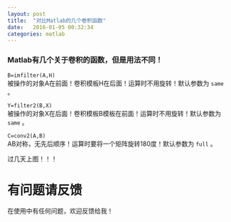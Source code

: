 ```yaml
---
layout: post
title:  "对比Matlab的几个卷积函数"
date:   2016-01-05 00:32:34
categories: matlab
---
```



### Matlab有几个关于卷积的函数，但是用法不同！


`B=imfilter(A,H)`     
	被操作的对象A在前面！卷积模板H在后面！运算时不用旋转！默认参数为 `same` 。

`Y=filter2(B,X)`    
	被操作的对象X在后面！卷积模板B模板在前面！运算时不用旋转！默认参数为 `same` 。

`C=conv2(A,B)`      
	AB对称，无先后顺序！运算时要将一个矩阵旋转180度！默认参数为 `full` 。


过几天上图！！！

# 有问题请反馈
在使用中有任何问题，欢迎反馈给我！
